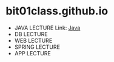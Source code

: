 # bit01class.github.io

- JAVA LECTURE 
    Link: [Java](./java/)
- DB LECTURE
- WEB LECTURE
- SPRING LECTURE
- APP LECTURE
    
